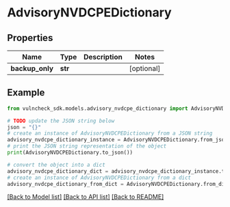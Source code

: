 # AdvisoryNVDCPEDictionary


## Properties

Name | Type | Description | Notes
------------ | ------------- | ------------- | -------------
**backup_only** | **str** |  | [optional] 

## Example

```python
from vulncheck_sdk.models.advisory_nvdcpe_dictionary import AdvisoryNVDCPEDictionary

# TODO update the JSON string below
json = "{}"
# create an instance of AdvisoryNVDCPEDictionary from a JSON string
advisory_nvdcpe_dictionary_instance = AdvisoryNVDCPEDictionary.from_json(json)
# print the JSON string representation of the object
print(AdvisoryNVDCPEDictionary.to_json())

# convert the object into a dict
advisory_nvdcpe_dictionary_dict = advisory_nvdcpe_dictionary_instance.to_dict()
# create an instance of AdvisoryNVDCPEDictionary from a dict
advisory_nvdcpe_dictionary_from_dict = AdvisoryNVDCPEDictionary.from_dict(advisory_nvdcpe_dictionary_dict)
```
[[Back to Model list]](../README.md#documentation-for-models) [[Back to API list]](../README.md#documentation-for-api-endpoints) [[Back to README]](../README.md)


